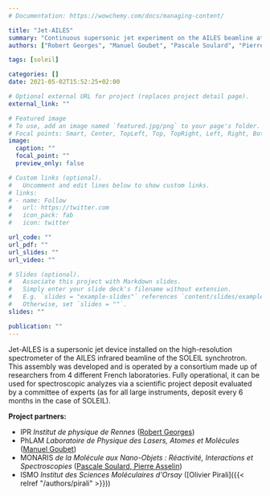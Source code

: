 ```yaml
---
# Documentation: https://wowchemy.com/docs/managing-content/

title: "Jet-AILES"
summary: "Continuous supersonic jet experiment on the AILES beamline at SOLEIL synchrotron"
authors: ["Robert Georges", "Manuel Goubet", "Pascale Soulard", "Pierre Asselin", pirali]

tags: [soleil]

categories: []
date: 2021-05-02T15:52:25+02:00

# Optional external URL for project (replaces project detail page).
external_link: ""

# Featured image
# To use, add an image named `featured.jpg/png` to your page's folder.
# Focal points: Smart, Center, TopLeft, Top, TopRight, Left, Right, BottomLeft, Bottom, BottomRight.
image:
  caption: ""
  focal_point: ""
  preview_only: false

# Custom links (optional).
#   Uncomment and edit lines below to show custom links.
# links:
# - name: Follow
#   url: https://twitter.com
#   icon_pack: fab
#   icon: twitter

url_code: ""
url_pdf: ""
url_slides: ""
url_video: ""

# Slides (optional).
#   Associate this project with Markdown slides.
#   Simply enter your slide deck's filename without extension.
#   E.g. `slides = "example-slides"` references `content/slides/example-slides.md`.
#   Otherwise, set `slides = ""`.
slides: ""

publication: ""
---
```



Jet-AILES is a supersonic jet device installed on the high-resolution spectrometer of the AILES infrared beamline of the SOLEIL synchrotron. This assembly was developed and is operated by a consortium made up of researchers from 4 different French laboratories. Fully operational, it can be used for spectroscopic analyzes via a scientific project deposit evaluated by a committee of experts (as for all large instruments, deposit every 6 months in the case of SOLEIL).


**Project partners:**
- IPR *Institut de physique de Rennes* ([Robert Georges](https://ipr.univ-rennes1.fr/interlocuteurs/robert-georges))
- PhLAM *Laboratoire de Physique des Lasers, Atomes et Molécules* ([Manuel Goubet](https://pro.univ-lille.fr/manuel-goubet/))
- MONARIS *de la Molécule aux Nano-Objets : Réactivité, Interactions et Spectroscopies* ([Pascale Soulard, Pierre Asselin](https://www.monaris.cnrs.fr/la-recherche/cirs/))
- ISMO *Institut des Sciences Moléculaires d'Orsay* ([Olivier Pirali]({{< relref "/authors/pirali" >}}))

